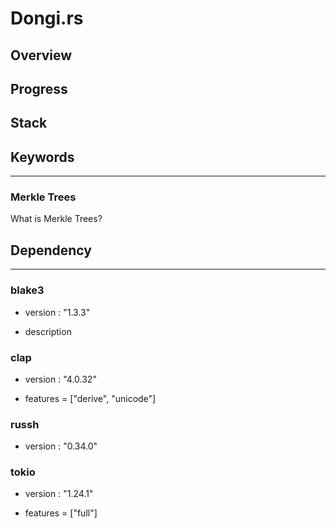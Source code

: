 # Dongi.rs

## Overview

## Progress

## Stack

## Keywords
---

### Merkle Trees

What is Merkle Trees?

## Dependency
---

### blake3

- version : "1.3.3"

- description

### clap

- version : "4.0.32"

- features = ["derive", "unicode"]

### russh

- version : "0.34.0"

### tokio

- version : "1.24.1"

- features = ["full"]
